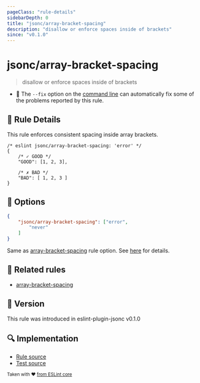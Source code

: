 ```yaml
---
pageClass: "rule-details"
sidebarDepth: 0
title: "jsonc/array-bracket-spacing"
description: "disallow or enforce spaces inside of brackets"
since: "v0.1.0"
---
```

# jsonc/array-bracket-spacing

> disallow or enforce spaces inside of brackets

- :wrench: The `--fix` option on the [command line](https://eslint.org/docs/user-guide/command-line-interface#fixing-problems) can automatically fix some of the problems reported by this rule.

## :book: Rule Details

This rule enforces consistent spacing inside array brackets.

<eslint-code-block fix>

<!-- eslint-skip -->

```json5
/* eslint jsonc/array-bracket-spacing: 'error' */
{
    /* ✓ GOOD */
    "GOOD": [1, 2, 3],

    /* ✗ BAD */
    "BAD": [ 1, 2, 3 ]
}
```

</eslint-code-block>

## :wrench: Options

```json
{
    "jsonc/array-bracket-spacing": ["error",
        "never"
    ]
}
```

Same as [array-bracket-spacing] rule option. See [here](https://eslint.org/docs/rules/array-bracket-spacing#options) for details.

## :couple: Related rules

- [array-bracket-spacing]

[array-bracket-spacing]: https://eslint.org/docs/rules/array-bracket-spacing

## :rocket: Version

This rule was introduced in eslint-plugin-jsonc v0.1.0

## :mag: Implementation

- [Rule source](https://github.com/ota-meshi/eslint-plugin-jsonc/blob/master/lib/rules/array-bracket-spacing.ts)
- [Test source](https://github.com/ota-meshi/eslint-plugin-jsonc/blob/master/tests/lib/rules/array-bracket-spacing.js)

<sup>Taken with ❤️ [from ESLint core](https://eslint.org/docs/rules/array-bracket-spacing)</sup>
